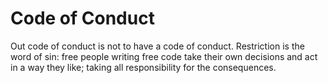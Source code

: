 # Code of Conduct

Out code of conduct is not to have a code of conduct. Restriction is the word
of sin: free people writing free code take their own decisions and act in a 
way they like; taking all responsibility for the consequences.
